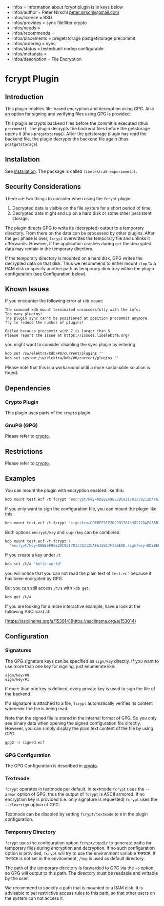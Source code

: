- infos = Information about fcrypt plugin is in keys below
- infos/author = Peter Nirschl <peter.nirschl@gmail.com>
- infos/licence = BSD
- infos/provides = sync filefilter crypto
- infos/needs =
- infos/recommends =
- infos/placements = pregetstorage postgetstorage precommit
- infos/ordering = sync
- infos/status = tested/unit nodep configurable
- infos/metadata =
- infos/description = File Encryption

# fcrypt Plugin

## Introduction

This plugin enables file-based encryption and decryption using GPG.
Also an option for signing and verifying files using GPG is provided.

This plugin encrypts backend files before the commit is executed (thus `precommit`).
The plugin decrypts the backend files before the getstorage opens it (thus `pregetstorage`).
After the getstorage plugin has read the backend file, the plugin decrypts the backend file again (thus `postgetstorage`).

## Installation

See [installation](/doc/INSTALL.md).
The package is called `libelektra5-experimental`.

## Security Considerations

There are two things to consider when using the `fcrypt` plugin:

1. Decrypted data is visible on the file system for a short period of time.
2. Decrypted data might end up on a hard disk or some other persistent storage.

The plugin directs GPG to write its (decrypted) output to a temporary directory.
From there on the data can be processed by other plugins.
After the `get` phase is over, `fcrypt` overwrites the temporary file and unlinks it afterwards.
However, if the application crashes during `get` the decrypted data may remain in the temporary directory.

If the temporary directory is mounted on a hard disk, GPG writes the decrypted data on that disk.
Thus we recommend to either mount `/tmp` to a RAM disk or specify another path as temporary directory within the plugin configuration
(see Configuration below).

## Known Issues

If you encounter the following error at `kdb mount`:

```
The command kdb mount terminated unsuccessfully with the info:
Too many plugins!
The plugin sync can't be positioned at position precommit anymore.
Try to reduce the number of plugins!

Failed because precommit with 7 is larger than 6
Please report the issue at https://issues.libelektra.org/
```

you might want to consider disabling the sync plugin by entering:

```sh
kdb set /sw/elektra/kdb/#0/current/plugins ""
kdb set system:/sw/elektra/kdb/#0/current/plugins ""
```

Please note that this is a workaround until a more sustainable solution is found.

## Dependencies

### Crypto Plugin

This plugin uses parts of the `crypto` plugin.

### GnuPG (GPG)

Please refer to [crypto](../crypto/).

## Restrictions

Please refer to [crypto](../crypto/).

## Examples

You can mount the plugin with encryption enabled like this:

```sh
kdb mount test.ecf /t fcrypt "encrypt/key=DDEBEF9EE2DC931701338212DAF635B17F230E8D"
```

If you only want to sign the configuration file, you can mount the plugin like this:

```sh
kdb mount test.ecf /t fcrypt "sign/key=DDEBEF9EE2DC931701338212DAF635B17F230E8D"
```

Both options `encrypt/key` and `sign/key` can be combined:

```sh
kdb mount test.ecf /t fcrypt \
  "encrypt/key=DDEBEF9EE2DC931701338212DAF635B17F230E8D,sign/key=DDEBEF9EE2DC931701338212DAF635B17F230E8D"
```

If you create a key under `/t`

```sh
kdb set /t/a "hello world"
```

you will notice that you can not read the plain text of `test.ecf` because it has been encrypted by GPG.

But you can still access `/t/a` with `kdb get`:

```sh
kdb get /t/a
```

If you are looking for a more interactive example, have a look at the following ASCIIcast at:

[https://asciinema.org/a/153014](https://asciinema.org/a/153014)

## Configuration

### Signatures

The GPG signature keys can be specified as `sign/key` directly.
If you want to use more than one key for signing, just enumerate like:

```
sign/key/#0
sign/key/#1
```

If more than one key is defined, every private key is used to sign the file of the backend.

If a signature is attached to a file, `fcrypt` automatically verifies its content whenever the file is being read.

Note that the signed file is stored in the internal format of GPG.
So you only see binary data when opening the signed configuration file directly.
However, you can simply display the plain text content of the file by using GPG:

```sh
gpg2 -d signed.ecf
```

### GPG Configuration

The GPG Configuration is described in [crypto](../crypto/).

### Textmode

`fcrypt` operates in textmode per default. In textmode `fcrypt` uses the `--armor` option of GPG, thus the
output of `fcrypt` is ASCII armored. If no encryption key is provided (i.e. only signature is requested)
`fcrypt` uses the `--clearsign` option of GPG.

Textmode can be disabled by setting `fcrypt/textmode` to `0` in the plugin configuration.

### Temporary Directory

`fcrypt` uses the configuration option `fcrypt/tmpdir` to generate paths for temporary files during encryption and decryption.
If no such configuration option is provided, `fcrypt` will try to use the environment variable `TMPDIR`.
If `TMPDIR` is not set in the environment, `/tmp` is used as default directory.

The path of the temporary directory is forwarded to GPG via the `-o` option, so GPG will output to this path.
The directory must be readable and writable by the user.

We recommend to specify a path that is mounted to a RAM disk.
It is advisable to set restrictive access rules to this path, so that other users on the system can not access it.
